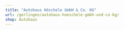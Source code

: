 ```yaml
---
title: "Autohaus Höschele GmbH & Co. KG"
url: /gerlingen/autohaus-hoeschele-gmbh-und-co-kg/
shop: Autohaus
---
```

